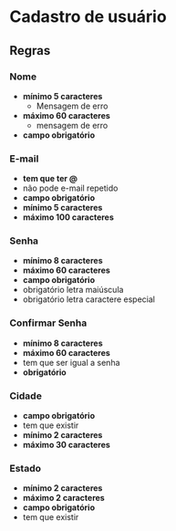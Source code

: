 # Cadastro de usuário
## Regras
### Nome
- **mínimo 5 caracteres**
    - Mensagem de erro
- **máximo 60 caracteres**
    - mensagem de erro
- **campo obrigatório**

### E-mail
- **tem que ter @**
- não pode e-mail repetido
- **campo obrigatório**
- **mínimo 5 caracteres**
- **máximo 100 caracteres**

### Senha
- **mínimo 8 caracteres**
- **máximo 60 caracteres**
- **campo obrigatório**
- obrigatório letra maiúscula
- obrigatório letra caractere especial

### Confirmar Senha
- **mínimo 8 caracteres**
- **máximo 60 caracteres**
- tem que ser igual a senha
- **obrigatório**

### Cidade
- **campo obrigatório**
- tem que existir
- **mínimo 2 caracteres**
- **máximo 30 caracteres**  

### Estado
- **mínimo 2 caracteres**
- **máximo 2 caracteres**
- **campo obrigatório**
- tem que existir
